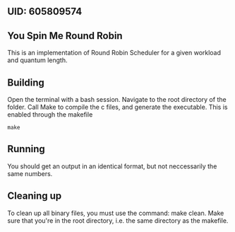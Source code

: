 ## UID: 605809574

## You Spin Me Round Robin

This is an implementation of Round Robin Scheduler for a given workload and quantum length.

## Building

Open the terminal with a bash session. Navigate to the root directory of the folder. Call Make to compile the c files, and generate the executable. This is enabled through the makefile

```
make
```

## Running



You should get an output in an identical format, but not neccessarily the same numbers.
## Cleaning up

To clean up all binary files, you must use the command: make clean. Make sure that you're in the root directory, i.e. the same directory as the makefile.
